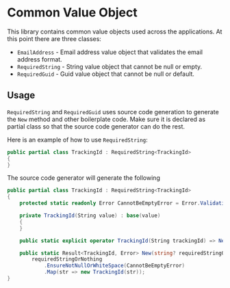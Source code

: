 # Common Value Object
This library contains common value objects used across the applications. 
At this point there are three classes:

- `EmailAddress` - Email address value object that validates the email address format.
- `RequiredString` - String value object that cannot be null or empty.
- `RequiredGuid` - Guid value object that cannot be null or default.

## Usage
`RequiredString` and `RequiredGuid` uses source code generation to generate the `New` method
and other boilerplate code. Make sure it is declared as partial class so that the source code
generator can do the rest.

Here is an example of how to use `RequiredString`:

```csharp
public partial class TrackingId : RequiredString<TrackingId>
{
}
```

The source code generator will generate the following

```csharp
public partial class TrackingId : RequiredString<TrackingId>
{
    protected static readonly Error CannotBeEmptyError = Error.Validation("Tracking Id cannot be empty", "trackingId");

    private TrackingId(String value) : base(value)
    {
    }

    public static explicit operator TrackingId(String trackingId) => New(trackingId).Value;

    public static Result<TrackingId, Error> New(string? requiredStringOrNothing)
        requiredStringOrNothing
            .EnsureNotNullOrWhiteSpace(CannotBeEmptyError)
            .Map(str => new TrackingId(str));
}
```
